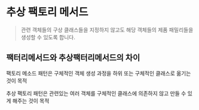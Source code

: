 # 추상 팩토리 메서드

> 관련 객체들의 구상 클래스들을 지정하지 않고도 해당 객체들의 제품 패밀리들을 생성할 수 있도록 합니다.

## 팩터리메서드와 추상팩터리메서드의 차이

팩토리 메소드 패턴은 구체적인 객체 생성 과정을 하위 또는 구체적인 클래스로 옮기는 것이 목적

추상 팩토리 패턴은 관련있는 여러 객체를 구체적인 클래스에 의존하지 않고 만들 수 있게 해주는 것이 목적


